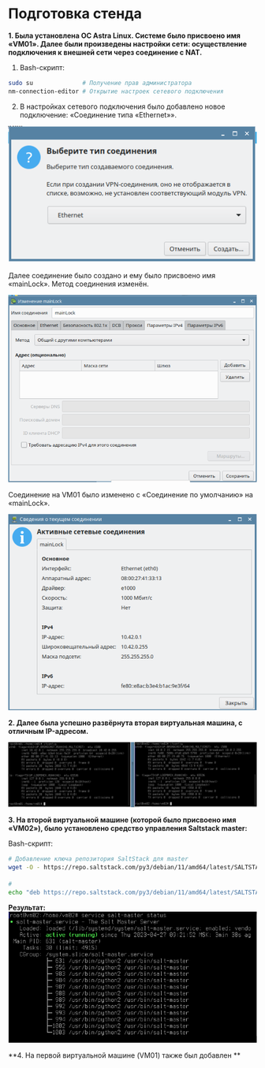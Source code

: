 # Подготовка стенда

**1. Была установлена ОС Astra Linux. Системе было присвоено имя «VM01». Далее были произведены настройки сети: осуществление подключения к внешней сети через соединение с NAT.**

1. Bash-скрипт:
```bash
sudo su              # Получение прав администратора
nm-connection-editor # Открытие настроек сетевого подключения
```
2. В настройках сетевого подключения было добавлено новое подключение: «Соединение типа «Ethernet»».

![img.png](img.png)

Далее соединение было создано и ему было присвоено имя «mainLock». Метод соединения изменён.

![img_1.png](img_1.png)

Соединение на VM01 было изменено с «Соединение по умолчанию» на «mainLock».

![img_2.png](img_2.png)

**2. Далее была успешно развёрнута вторая виртуальная машина, с отличным IP-адресом.**

![img_3.png](img_3.png)

**3. На второй виртуальной машине (которой было присвоено имя «VM02»), было установлено средство управления Saltstack master:**

Bash-скрипт:

```bash
# Добавление ключа репозитория SaltStack для master
wget -O - https://repo.saltstack.com/py3/debian/11/amd64/latest/SALTSTACK-GPG-KEY.pub | sudo apt-key add -

#
echo "deb https://repo.saltstack.com/py3/debian/11/amd64/latest/SALTSTACK-GPG-KEY.pub xenial main" >> /etc/apt/sources.list.d/saltstack.list
```

**Результат:**
![img_4.png](img_4.png)

**4. На первой виртуальной машине (VM01) также был добавлен **